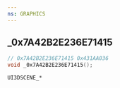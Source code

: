 ```yaml
---
ns: GRAPHICS
---
```

## _0x7A42B2E236E71415

```c
// 0x7A42B2E236E71415 0x431AA036
void _0x7A42B2E236E71415();
```

```
UI3DSCENE_*
```

